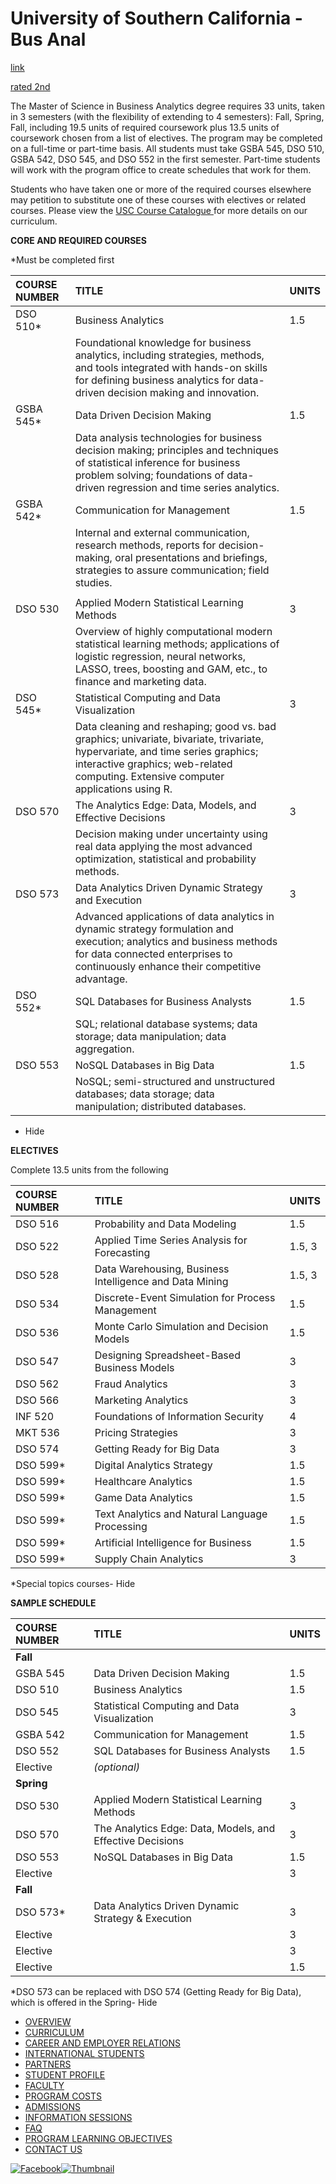# University of Southern California - Bus Anal

[link](https://www.marshall.usc.edu/programs/specialized-masters-programs/master-science-business-analytics)

[rated 2nd](https://tfetimes.com/best-business-analytics-program-rankings/) 

The Master of Science in Business Analytics degree requires 33 units, taken in 3 semesters \(with the flexibility of extending to 4 semesters\): Fall, Spring, Fall, including 19.5 units of required coursework plus 13.5 units of coursework chosen from a list of electives. The program may be completed on a full-time or part-time basis. All students must take GSBA 545, DSO 510, GSBA 542, DSO 545, and DSO 552 in the first semester. Part-time students will work with the program office to create schedules that work for them.

Students who have taken one or more of the required courses elsewhere may petition to substitute one of these courses with electives or related courses. Please view the [USC Course Catalog](http://catalogue.usc.edu/)[ue ](https://www.marshall.usc.edu/programs/specialized-masters-programs/master-science-business-analytics/www.catalogue.usc.edu)for more details on our curriculum.

**CORE AND REQUIRED COURSES**

\*Must be completed first

| COURSE NUMBER | TITLE | UNITS |
| :--- | :--- | :--- |
| DSO 510\* | Business Analytics  | 1.5 |
|  | Foundational knowledge for business analytics, including strategies, methods, and tools integrated with hands-on skills for defining business analytics for data-driven decision making and innovation. |  |
| GSBA 545\* | Data Driven Decision Making | 1.5 |
|  | Data analysis technologies for business decision making; principles and techniques of statistical inference for business problem solving; foundations of data-driven regression and time series analytics. |  |
| GSBA 542\* | Communication for Management | 1.5 |
|  | Internal and external communication, research methods, reports for decision-making, oral presentations and briefings, strategies to assure communication; field studies. |  |
|  |  |  |
| DSO 530 | Applied Modern Statistical Learning Methods | 3 |
|  | Overview of highly computational modern statistical learning methods; applications of logistic regression, neural networks, LASSO, trees, boosting and GAM, etc., to finance and marketing data. |  |
| DSO 545\* | Statistical Computing and Data Visualization | 3 |
|  | Data cleaning and reshaping; good vs. bad graphics; univariate, bivariate, trivariate, hypervariate, and time series graphics; interactive graphics; web-related computing. Extensive computer applications using R. |  |
| DSO 570  | The Analytics Edge: Data, Models, and Effective Decisions | 3 |
|  | Decision making under uncertainty using real data applying the most advanced optimization, statistical and probability methods. |  |
| DSO 573 | Data Analytics Driven Dynamic Strategy and Execution | 3 |
|  | Advanced applications of data analytics in dynamic strategy formulation and execution; analytics and business methods for data connected enterprises to continuously enhance their competitive advantage. |  |
| DSO 552\* | SQL Databases for Business Analysts | 1.5 |
|  | SQL; relational database systems; data storage; data manipulation; data aggregation. |  |
| DSO 553 | NoSQL Databases in Big Data | 1.5 |
|  | NoSQL; semi-structured and unstructured databases; data storage; data manipulation; distributed databases. |  |

- Hide

**ELECTIVES**

Complete 13.5 units from the following

| COURSE NUMBER | TITLE | UNITS |
| :--- | :--- | :--- |
| DSO 516 | Probability and Data Modeling | 1.5 |
| DSO 522  | Applied Time Series Analysis for Forecasting  | 1.5, 3 |
| DSO 528  | Data Warehousing, Business Intelligence and Data Mining  | 1.5, 3 |
| DSO 534 | Discrete-Event Simulation for Process Management | 1.5 |
| DSO 536 | Monte Carlo Simulation and Decision Models | 1.5 |
| DSO 547 | Designing Spreadsheet-Based Business Models | 3 |
| DSO 562  | Fraud Analytics | 3 |
| DSO 566 | Marketing Analytics  | 3 |
| INF 520 | Foundations of Information Security | 4 |
| MKT 536 | Pricing Strategies | 3 |
| DSO 574 | Getting Ready for Big Data | 3 |
| DSO 599\* | Digital Analytics Strategy | 1.5 |
| DSO 599\* | Healthcare Analytics | 1.5 |
| DSO 599\* | Game Data Analytics | 1.5 |
| DSO 599\* | Text Analytics and Natural Language Processing | 1.5 |
| DSO 599\* | Artificial Intelligence for Business | 1.5 |
| DSO 599\* | Supply Chain Analytics | 3 |

\*Special topics courses- Hide

**SAMPLE SCHEDULE**

| COURSE NUMBER | TITLE | UNITS |
| :--- | :--- | :--- |
| **Fall** |  |  |
| GSBA 545 | Data Driven Decision Making | 1.5 |
| DSO 510  | Business Analytics  | 1.5 |
| DSO 545 | Statistical Computing and Data Visualization  | 3 |
| GSBA 542 | Communication for Management | 1.5 |
| DSO 552 | SQL Databases for Business Analysts | 1.5 |
| Elective | _\(optional\)_ |  |
| **Spring** |  |  |
| DSO 530 | Applied Modern Statistical Learning Methods | 3 |
| DSO 570  | The Analytics Edge: Data, Models, and Effective Decisions  | 3 |
| DSO 553  | NoSQL Databases in Big Data | 1.5 |
| Elective |  | 3 |
| **Fall** |  |  |
| DSO 573\* | Data Analytics Driven Dynamic Strategy & Execution | 3 |
| Elective |  | 3 |
| Elective |  | 3 |
| Elective |  | 1.5 |

\*DSO 573 can be replaced with DSO 574 \(Getting Ready for Big Data\), which is offered in the Spring- Hide

* [OVERVIEW](https://www.marshall.usc.edu/programs/specialized-masters-programs/master-science-business-analytics/overview)
* [CURRICULUM](https://www.marshall.usc.edu/programs/specialized-masters-programs/master-science-business-analytics/curriculum)
* [CAREER AND EMPLOYER RELATIONS](https://www.marshall.usc.edu/programs/specialized-masters-programs/master-science-business-analytics/career-and-employer-relations)
* [INTERNATIONAL STUDENTS](https://www.marshall.usc.edu/programs/specialized-masters-programs/master-science-business-analytics/international-students)
* [PARTNERS](https://www.marshall.usc.edu/programs/specialized-masters-programs/master-science-business-analytics/partners)
* [STUDENT PROFILE](https://www.marshall.usc.edu/programs/specialized-masters-programs/master-science-business-analytics/student-profile)
* [FACULTY](https://www.marshall.usc.edu/programs/specialized-masters-programs/master-science-business-analytics/faculty)
* [PROGRAM COSTS](https://www.marshall.usc.edu/programs/specialized-masters-programs/master-science-business-analytics/program-costs)
* [ADMISSIONS](https://www.marshall.usc.edu/programs/specialized-masters-programs/master-science-business-analytics/admissions)
* [INFORMATION SESSIONS](https://www.marshall.usc.edu/programs/specialized-masters-programs/master-science-business-analytics/information-sessions)
* [FAQ](https://www.marshall.usc.edu/programs/specialized-masters-programs/master-science-business-analytics/faq)
* [PROGRAM LEARNING OBJECTIVES](https://www.marshall.usc.edu/programs/specialized-masters-programs/master-science-business-analytics/program-learning-objectives)
* [CONTACT US](https://www.marshall.usc.edu/programs/specialized-masters-programs/master-science-business-analytics/contact-us)

[![Facebook](https://www.marshall.usc.edu/sites/default/files/styles/medium/public/2017-04/facebook.png)](https://www.facebook.com/USCAnalytics/)[![Thumbnail](https://www.marshall.usc.edu/sites/default/files/styles/medium/public/2017-04/twitter.png)](https://twitter.com/USC_Analytics)  


